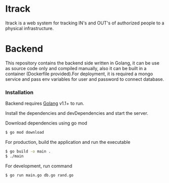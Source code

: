 # Itrack
Itrack is a web system for tracking IN's and OUT's of authorized people to a physical infrastructure.

# Backend 
This repository contains the backend side written in Golang, it can be use as source code only and compiled manually, also it can be built in a container (Dockerfile provided).For deployment, it is required a mongo service and pass env variables for user and password to connect database.

### Installation

Backend requires [Golang](https://golang.org/) v1.1+ to run.

Install the dependencies and devDependencies and start the server.

Download dependencies using go mod
```sh
$ go mod download
```

For production, build the application and run the executable

```sh
$ go build -o main .
$ ./main
```

For development, run command
```sh
$ go run main.go db.go rand.go
```